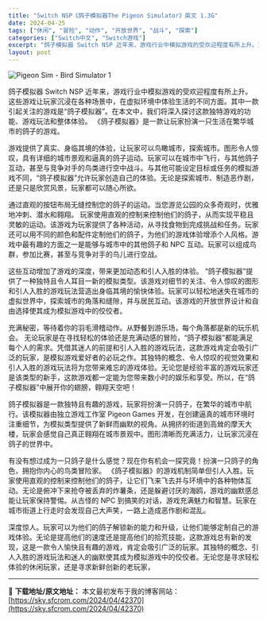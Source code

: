 ```yaml
---
title: "Switch NSP《鸽子模拟器The Pigeon Simulator》英文 1.3G"
date: 2024-04-25
tags: ["休闲", "冒险", "动作", "开放世界", "战斗", "探索"]
categories: ["Switch中文", "Switch游戏"]
excerpt: "鸽子模拟器 Switch NSP 近年来，游戏行业中模拟游戏的受欢迎程度有所上升。这些游戏让玩家沉浸在各种场景中，在虚拟环境中体验生活的不同方面。其中一款引起关注的游戏是“鸽子模拟器”。在本文中，我们将深入探讨这款独特游戏的功能、游戏玩法和整体体验。 《鸽子模拟器》是一款让玩家扮演一只生活在繁华城市&hellip;"
layout: post
---
```


<img class="aligncenter" src="https://sky.sfcrom.com/wp-content/uploads/2024/04/20240425110504-36d0b.jpeg" alt="Pigeon Sim - Bird Simulator 1" />

鸽子模拟器 Switch NSP 近年来，游戏行业中模拟游戏的受欢迎程度有所上升。这些游戏让玩家沉浸在各种场景中，在虚拟环境中体验生活的不同方面。其中一款引起关注的游戏是“鸽子模拟器”。在本文中，我们将深入探讨这款独特游戏的功能、游戏玩法和整体体验。 《鸽子模拟器》是一款让玩家扮演一只生活在繁华城市的鸽子的游戏。

游戏提供了真实、身临其境的体验，让玩家可以鸟瞰城市，探索城市。图形令人惊叹，具有详细的城市景观和逼真的鸽子运动。玩家可以在城市中飞行，与其他鸽子互动，甚至与竞争对手的鸟类进行空中战斗。与其他可能设定目标或任务的模拟游戏不同，“鸽子模拟器”允许玩家创造自己的体验。无论是探索城市、制造恶作剧，还是只是欣赏风景，玩家都可以随心所欲。

通过直观的按钮布局无缝控制您的鸽子的运动。当您游览公园的众多奇观时，优雅地冲刺、潜水和翱翔。
玩家使用直观的控制来控制他们的鸽子，从而实现平稳且灵敏的运动。该游戏为玩家提供了各种活动，从寻找食物到完成挑战和任务。玩家还可以用不同的颜色和配件定制他们的鸽子，为他们的游戏体验增添个人风格。游戏中最有趣的方面之一是能够与城市中的其他鸽子和 NPC 互动。玩家可以组成鸟群，参加比赛，甚至与竞争对手的鸟儿进行空战。

这些互动增加了游戏的深度，带来更加动态和引人入胜的体验。 “鸽子模拟器”提供了一种独特且令人耳目一新的模拟类型。该游戏对细节的关注、令人惊叹的图形和引人入胜的游戏玩法营造出身临其境的愉快体验。玩家可以轻松地迷失在城市的虚拟世界中，探索城市的角落和缝隙，并与居民互动。该游戏的开放世界设计和自由选择使其成为模拟游戏中的佼佼者。

充满秘密，等待着你的羽毛滑稽动作。从野餐到游乐场，每个角落都是新的玩乐机会。
无论玩家是在寻找轻松的体验还是充满动感的冒险，“鸽子模拟器”都能满足每个人的需求。凭借其迷人的前提和引人入胜的游戏玩法，这款游戏肯定会吸引广泛的玩家，是模拟游戏爱好者的必玩之作。其独特的概念、令人惊叹的视觉效果和引人入胜的游戏玩法将为您带来难忘的游戏体验。无论您是经验丰富的游戏玩家还是该类型的新手，这款游戏都一定能为您带来数小时的娱乐和享受。所以，在“鸽子模拟器”中展开你的翅膀，翱翔天空吧！

鸽子模拟器是一款独特且有趣的游戏，玩家将扮演一只鸽子，在繁华的城市中航行。该模拟器由独立游戏工作室 Pigeon Games 开发，在创建逼真的城市环境时注重细节，为模拟类型提供了新鲜而幽默的视角。从拥挤的街道到高耸的摩天大楼，玩家会感觉自己真正翱翔在城市景观中。图形清晰而充满活力，让玩家沉浸在鸽子的世界中。

有没有想过成为一只鸽子是什么感觉？现在你有机会一探究竟！扮演一只鸽子的角色，拥抱你内心的鸟类冒险家。
《鸽子模拟器》的游戏机制简单但引人入胜。玩家使用直观的控制来控制他们的鸽子，让它们飞来飞去并与环境中的各种物体互动。无论是俯冲下来抢夺被丢弃的炸薯条，还是躲避讨厌的海鸥，游戏的幽默感总能让玩家保持警惕。从古怪的 NPC 到搞笑的对话，游戏充满魅力和智慧。玩家在城市街道上行走时会发现自己大声笑，一路上造成恶作剧和混乱。

深度惊人。玩家可以为他们的鸽子解锁新的能力和升级，让他们能够定制自己的游戏体验。无论是提高他们的速度还是提高他们的拾荒技能，这款游戏总有新的发现，这是一款令人愉快且有趣的游戏，肯定会吸引广泛的玩家。其独特的概念、引人入胜的游戏玩法和迷人的幽默使其成为模拟游戏中的佼佼者。无论您是寻求轻松体验的休闲玩家，还是寻求新鲜创新的老玩家，

---
📖 **下载地址/原文地址：** 本文最初发布于我的博客网站：[https://sky.sfcrom.com/2024/04/42370](https://sky.sfcrom.com/2024/04/42370)
